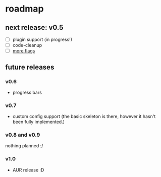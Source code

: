 # roadmap

## next release: v0.5
- [ ] plugin support (in progress!)
- [ ] code-cleanup
- [ ] [more flags](https://github.com/sparkhere-sys/wahoo/issues/1)

## future releases
### v0.6
- progress bars

### v0.7
- custom config support (the basic skeleton is there, however it hasn't been fully implemented.)

### v0.8 and v0.9
nothing planned :/

### v1.0
- AUR release :D
